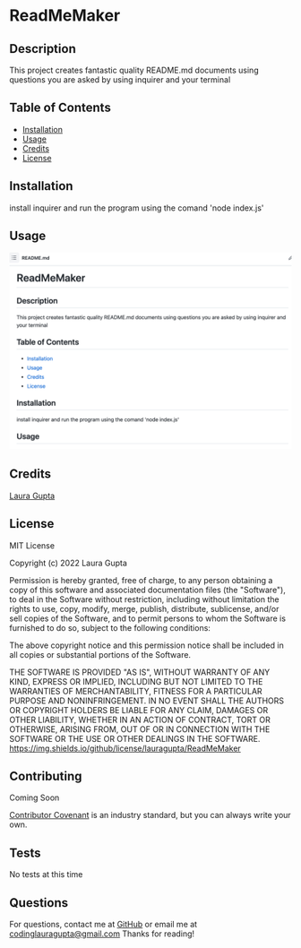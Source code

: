 # ReadMeMaker  

## Description  

This project creates fantastic quality README.md documents using questions you are asked by using inquirer and your terminal  

## Table of Contents   

* [Installation](#installation)
* [Usage](#usage)
* [Credits](#credits)
* [License](#license)

## Installation

install inquirer and run the program using the comand 'node index.js'

## Usage 

![Photo of ReadMeMaker](assets/screenshot.png)

## Credits
[Laura Gupta](https://github.com/lauragupta)

## License
MIT License

Copyright (c) 2022 Laura Gupta

Permission is hereby granted, free of charge, to any person obtaining a copy
of this software and associated documentation files (the "Software"), to deal
in the Software without restriction, including without limitation the rights
to use, copy, modify, merge, publish, distribute, sublicense, and/or sell
copies of the Software, and to permit persons to whom the Software is
furnished to do so, subject to the following conditions:

The above copyright notice and this permission notice shall be included in all
copies or substantial portions of the Software.

THE SOFTWARE IS PROVIDED "AS IS", WITHOUT WARRANTY OF ANY KIND, EXPRESS OR
IMPLIED, INCLUDING BUT NOT LIMITED TO THE WARRANTIES OF MERCHANTABILITY,
FITNESS FOR A PARTICULAR PURPOSE AND NONINFRINGEMENT. IN NO EVENT SHALL THE
AUTHORS OR COPYRIGHT HOLDERS BE LIABLE FOR ANY CLAIM, DAMAGES OR OTHER
LIABILITY, WHETHER IN AN ACTION OF CONTRACT, TORT OR OTHERWISE, ARISING FROM,
OUT OF OR IN CONNECTION WITH THE SOFTWARE OR THE USE OR OTHER DEALINGS IN THE
SOFTWARE.
https://img.shields.io/github/license/lauragupta/ReadMeMaker

## Contributing
Coming Soon

[Contributor Covenant](https://www.contributor-covenant.org/) is an industry standard, but you can always write your own.

## Tests

No tests at this time

## Questions 
For questions, contact me at [GitHub](https://github.com/lauragupta) or email me at codinglauragupta@gmail.com
Thanks for reading!